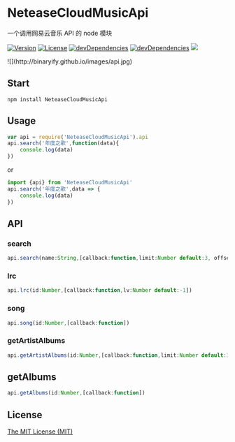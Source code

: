 # NeteaseCloudMusicApi
一个调用网易云音乐 API 的 node 模块
<p>
<a href="https://www.npmjs.com/package/NeteaseCloudMusicApi"><img src="https://img.shields.io/npm/v/NeteaseCloudMusicApi.svg" alt="Version"></a>
<a href="https://www.npmjs.com/package/NeteaseCloudMusicApi"><img src="https://img.shields.io/npm/l/NeteaseCloudMusicApi.svg" alt="License"></a>
<a href="https://www.npmjs.com/package/NeteaseCloudMusicApi"><img src="https://img.shields.io/david/dev/binaryify/NeteaseCloudMusicApi.svg" alt="devDependencies" ></a>
<a href="https://www.npmjs.com/package/NeteaseCloudMusicApi"><img src="https://img.shields.io/david/binaryify/NeteaseCloudMusicApi.svg" alt="devDependencies" ></a>
<a href="https://codeclimate.com/github/Binaryify/NeteaseCloudMusicApi"><img src="https://codeclimate.com/github/Binaryify/NeteaseCloudMusicApi/badges/gpa.svg" /></a>
</p>
![](http://binaryify.github.io/images/api.jpg)

## Start
``` shell
npm install NeteaseCloudMusicApi
```

## Usage
``` javascript
var api = require('NeteaseCloudMusicApi').api
api.search('年度之歌',function(data){
    console.log(data)
})
```
or
``` javascript
import {api} from 'NeteaseCloudMusicApi'
api.search('年度之歌',data => {
    console.log(data)
})
```

## API

### search
``` javascript
api.search(name:String,[callback:function,limit:Number default:3, offset:Number default:0])
```

### lrc
``` javascript
api.lrc(id:Number,[callback:function,lv:Number default:-1])
```

### song

``` javascript
api.song(id:Number,[callback:function])
```

### getArtistAlbums

``` javascript
api.getArtistAlbums(id:Number,[callback:function,limit:Number default:3, offset:Number default:0])
```

## getAlbums

``` javascript
api.getAlbums(id:Number,[callback:function])
```


## License
[The MIT License (MIT)](LICENSE)

